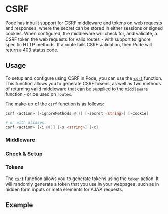 # CSRF

Pode has inbuilt support for CSRF middleware and tokens on web requests and responses, where the secret can be stored in either sessions or signed cookies. When configured, the middleware will check for, and validate, a CSRF token the web requests for valid routes - with support to ignore specific HTTP methods. If a route fails CSRF validation, then Pode will return a 403 status code.

## Usage

To setup and configure using CSRF in Pode, you can use the [`csrf`](../../../Functions/Middleware/Csrf) function. This function allows you to generate CSRF tokens, as well as two methods of returning valid middleware that can be supplied to the [`middleware`](../../../Functions/Core/Middleware) function - or be used on `routes`.

The make-up of the `csrf` function is as follows:

```powershell
csrf <action> [-ignoreMethods @()] [-secret <string>] [-cookie]

# or with aliases:
csrf <action> [-i @()] [-s <string>] [-c]
```

### Middleware

### Check & Setup

### Tokens

The [`csrf`](../../../Functions/Middleware/Csrf) function allows you to generate tokens using the `token` action. It will randomly generate a token that you use in your webpages, such as in hidden form inputs or meta elements for AJAX requests.

## Example
